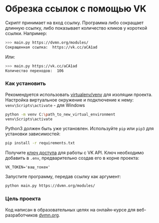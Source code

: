 # Обрезка ссылок с помощью VK

Скрипт принимает на вход ссылку. Программа либо сокращает длинную ссылку, либо показывает количество кликов у короткой ссылки. Например:
```bash
>>> main.py https://dvmn.org/modules/
Сокращенная ссылка:  https://vk.cc/aCA1ad
``` 
Или:
```bash
>>> main.py https://vk.cc/aCA1ad
Количество переходов:  106
```

### Как установить
Рекомендуется использовать [virtualenv/venv](https://docs.python.org/3.13/library/venv.html) для изоляции проекта.
Настройка виртуальное окружение и подключение к нему:
`venv\Scripts\activate` - для Windows
```bash
python -m venv C:\path_to_new_virtual_environment
venv\Scripts\activate
```
Python3 должен быть уже установлен. Используйте `pip` или `pip3` для установки зависимостей:
```bash
pip install -r requirements.txt
```
Получите [ключ доступа](https://dev.vk.com/ru/api/access-token/getting-started) для работы с VK API. Ключ необходимо добавить в `.env`, предварительно создав его в корне проекта:
```
VK_TOKEN='ваш_токен'
```
Запустите программу, передав ссылку как аргумент:
```bash
python main.py https://dvmn.org/modules/
```

### Цель проекта

Код написан в образовательных целях на онлайн-курсе для веб-разработчиков [dvmn.org](https://dvmn.org/).